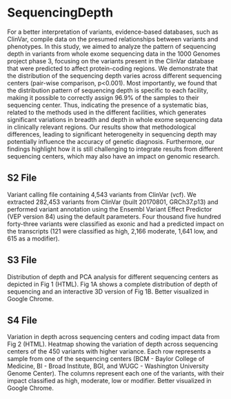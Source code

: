 # SequencingDepth
For a better interpretation of variants, evidence-based databases, such as ClinVar, compile data on the presumed relationships between variants and phenotypes. In this study, we aimed to analyze the pattern of sequencing depth in variants from whole exome sequencing data in the 1000 Genomes project phase 3, focusing on the variants present in the ClinVar database that were predicted to affect protein-coding regions. We demonstrate that the distribution of the sequencing depth varies across different sequencing centers (pair-wise comparison, p&lt;0.001). Most importantly, we found that the distribution pattern of sequencing depth is specific to each facility, making it possible to correctly assign 96.9% of the samples to their sequencing center. Thus, indicating the presence of a systematic bias, related to the methods used in the different facilities, which generates significant variations in breadth and depth in whole exome sequencing data in clinically relevant regions. Our results show that methodological differences, leading to significant heterogeneity in sequencing depth may potentially influence the accuracy of genetic diagnosis. Furthermore, our findings highlight how it is still challenging to integrate results from different sequencing centers, which may also have an impact on genomic research.

## S2 File
Variant calling file containing 4,543 variants from ClinVar (vcf). We extracted 282,453 variants from ClinVar (built 20170801, GRCh37.p13) and performed variant annotation using the Ensembl Variant Effect Predictor (VEP version 84) using the default parameters. Four thousand five hundred forty-three variants were classified as exonic and had a predicted impact on the transcripts (121 were classified as high, 2,166 moderate, 1,641 low, and 615 as a modifier).

## S3 File
Distribution of depth and PCA analysis for different sequencing centers as depicted in Fig 1 (HTML). Fig 1A shows a complete distribution of depth of sequencing and an interactive 3D version of Fig 1B. Better visualized in Google Chrome.

## S4 File
Variation in depth across sequencing centers and coding impact data from Fig 2 (HTML). Heatmap showing the variation of depth across sequencing centers of the 450 variants with higher variance. Each row represents a sample from one of the sequencing centers (BCM - Baylor College of Medicine, BI - Broad Institute, BGI, and WUGC - Washington University Genome Center). The columns represent each one of the variants, with their impact classified as high, moderate, low or modifier. Better visualized in Google Chrome.
